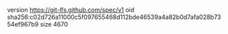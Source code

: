 version https://git-lfs.github.com/spec/v1
oid sha256:c02d726a11000c5f097655468d112bde46539a4a82b0d7afa028b7354ef967b9
size 4670
